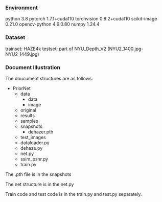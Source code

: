 ### Environment
python 3.8
pytorch 1.7.1+cuda110
torchvision 0.8.2+cuda110
scikit-image 0.21.0
opencv-python 4.9.0.80
numpy 1.24.4
### Dataset
trainset: HAZE4k
testset: part of NYU_Depth_V2 (NYU2_1400.jpg-NYU2_1449.jpg)
### Document Illustration
The doucument structures are as follows:
- PriorNet
  - data
    - data
    - image
  - original
  - results
  - samples
  - snapshots
	  - dehazer.pth 
  - test_images
  - dataloader.py
  - dehaze.py
  - net.py
  - ssim_psnr.py
  - train.py

The .pth file is in the snapshots

The net structure is in the net.py

Train code and test code is in the train.py and test.py separately. 
